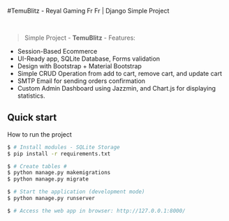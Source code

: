 #TemuBlitz - Reyal Gaming Fr Fr | Django Simple Project

<br />

> Simple Project - **TemuBlitz** - Features:

- Session-Based Ecommerce
- UI-Ready app, SQLite Database,  Forms validation
- Design with Bootstrap + Material Bootstrap
- Simple CRUD Operation from add to cart, remove cart, and update cart
- SMTP Email for sending orders confirmation
- Custom Admin Dashboard using Jazzmin, and Chart.js for displaying statistics.
  


## Quick start
How to run the project
```bash
$ # Install modules - SQLite Storage
$ pip install -r requirements.txt

$ # Create tables # 
$ python manage.py makemigrations
$ python manage.py migrate

$ # Start the application (development mode)
$ python manage.py runserver 

$ # Access the web app in browser: http://127.0.0.1:8000/
```
